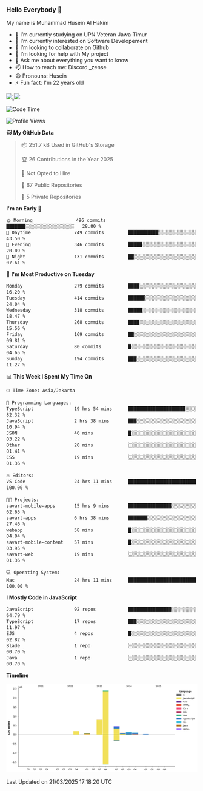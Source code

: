 ### Hello Everybody 👋

My name is Muhammad Husein Al Hakim

- 🔭 I’m currently studying on UPN Veteran Jawa Timur
- 🌱 I’m currently interested on Software Developement
- 👯 I’m looking to collaborate on Github
- 🤔 I’m looking for help with My project
- 💬 Ask me about everything you want to know
- 📫 How to reach me: Discord _zense
- 😄 Pronouns: Husein
- ⚡ Fun fact: I'm 22 years old

<p align="left">
<a href="https://github.com/huseinhq">
  <img height="180em" src="https://github-readme-stats-eight-theta.vercel.app/api?username=huseinhq&show_icons=true&theme=algolia&include_all_commits=true&count_private=true"/>
  <img height="180em" src="https://github-readme-stats-eight-theta.vercel.app/api/top-langs/?username=huseinhq&layout=compact&langs_count=8&theme=algolia"/>
</a>
</p>

<!--START_SECTION:waka-->
![Code Time](http://img.shields.io/badge/Code%20Time-1%2C965%20hrs%2025%20mins-blue)

![Profile Views](http://img.shields.io/badge/Profile%20Views-0-blue)

**🐱 My GitHub Data** 

> 📦 251.7 kB Used in GitHub's Storage 
 > 
> 🏆 26 Contributions in the Year 2025
 > 
> 🚫 Not Opted to Hire
 > 
> 📜 67 Public Repositories 
 > 
> 🔑 5 Private Repositories 
 > 
**I'm an Early 🐤** 

```text
🌞 Morning                496 commits         ███████░░░░░░░░░░░░░░░░░░   28.80 % 
🌆 Daytime                749 commits         ███████████░░░░░░░░░░░░░░   43.50 % 
🌃 Evening                346 commits         █████░░░░░░░░░░░░░░░░░░░░   20.09 % 
🌙 Night                  131 commits         ██░░░░░░░░░░░░░░░░░░░░░░░   07.61 % 
```
📅 **I'm Most Productive on Tuesday** 

```text
Monday                   279 commits         ████░░░░░░░░░░░░░░░░░░░░░   16.20 % 
Tuesday                  414 commits         ██████░░░░░░░░░░░░░░░░░░░   24.04 % 
Wednesday                318 commits         █████░░░░░░░░░░░░░░░░░░░░   18.47 % 
Thursday                 268 commits         ████░░░░░░░░░░░░░░░░░░░░░   15.56 % 
Friday                   169 commits         ██░░░░░░░░░░░░░░░░░░░░░░░   09.81 % 
Saturday                 80 commits          █░░░░░░░░░░░░░░░░░░░░░░░░   04.65 % 
Sunday                   194 commits         ███░░░░░░░░░░░░░░░░░░░░░░   11.27 % 
```


📊 **This Week I Spent My Time On** 

```text
🕑︎ Time Zone: Asia/Jakarta

💬 Programming Languages: 
TypeScript               19 hrs 54 mins      █████████████████████░░░░   82.32 % 
JavaScript               2 hrs 38 mins       ███░░░░░░░░░░░░░░░░░░░░░░   10.94 % 
JSON                     46 mins             █░░░░░░░░░░░░░░░░░░░░░░░░   03.22 % 
Other                    20 mins             ░░░░░░░░░░░░░░░░░░░░░░░░░   01.41 % 
CSS                      19 mins             ░░░░░░░░░░░░░░░░░░░░░░░░░   01.36 % 

🔥 Editors: 
VS Code                  24 hrs 11 mins      █████████████████████████   100.00 % 

🐱‍💻 Projects: 
savart-mobile-apps       15 hrs 9 mins       ████████████████░░░░░░░░░   62.65 % 
savart-apps              6 hrs 38 mins       ███████░░░░░░░░░░░░░░░░░░   27.46 % 
webapp                   58 mins             █░░░░░░░░░░░░░░░░░░░░░░░░   04.04 % 
savart-mobile-content    57 mins             █░░░░░░░░░░░░░░░░░░░░░░░░   03.95 % 
savart-web               19 mins             ░░░░░░░░░░░░░░░░░░░░░░░░░   01.36 % 

💻 Operating System: 
Mac                      24 hrs 11 mins      █████████████████████████   100.00 % 
```

**I Mostly Code in JavaScript** 

```text
JavaScript               92 repos            ████████████████░░░░░░░░░   64.79 % 
TypeScript               17 repos            ███░░░░░░░░░░░░░░░░░░░░░░   11.97 % 
EJS                      4 repos             █░░░░░░░░░░░░░░░░░░░░░░░░   02.82 % 
Blade                    1 repo              ░░░░░░░░░░░░░░░░░░░░░░░░░   00.70 % 
Java                     1 repo              ░░░░░░░░░░░░░░░░░░░░░░░░░   00.70 % 
```



**Timeline**

![Lines of Code chart](https://raw.githubusercontent.com/HuseinHQ/HuseinHQ/main/assets/bar_graph.png)


 Last Updated on 21/03/2025 17:18:20 UTC
<!--END_SECTION:waka-->

